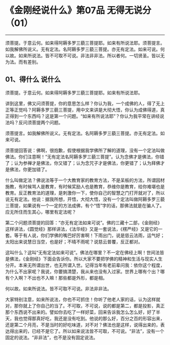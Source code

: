 # 《金刚经说什么》第07品 无得无说分（01）

------

须菩提。于意云何。如来得阿耨多罗三藐三菩提耶。如来有所说法耶。须菩提言。如我解佛所说义。无有定法。名阿耨多罗三藐三菩提。亦无有定法。如来可说。何以故。如来所说法。皆不可取不可说。非法非非法。所以者何。一切贤圣。皆以无为法。而有差别。

## 01、得什么 说什么

须菩提。于意云何。如来得阿耨多罗三藐三菩提耶。如来有所说法耶。

讲到这里，佛又问须菩提，你的意思怎么样？你认为我，一个成佛的人，得了无上正等正觉吗？阿耨多罗三藐三菩提，用中文来讲是大彻大悟，你认为成佛得道，真正得到一个东西吗？这是第一个问题。“如来有所说法耶”？你认为我平常在讲经说法吗？反问须菩提两个问题。

须菩提言。如我解佛所说义。无有定法。名阿耨多罗三藐三菩提。亦无有定法。如来可说。

须菩提回答说：佛啊，很抱歉，假使根据我学佛所了解的道理，没有一个定法叫做佛法。你们注意啊！“无有定法名阿耨多罗三藐三菩提”。认为念佛才是佛法，你错了；认为参禅才是佛法，你又错了；认为念咒子才是佛法，你更错了；认为拜佛才是佛法，你更加错了。

什么叫做定法？佛说法等于一个大教育家的教育方法，不是呆板的方法，所谓因材施教，有时候骂人是教育，有时候奖励人也是教育，恭维你是教育，给你难堪也是教育。反正教育法的道理，是刺激你一下，使你自己的智慧之门打开就对了，所以说无有定法。他说：据我所想，开悟，大彻大悟，没有一个定法叫做阿耨多罗三藐三菩提，如果说有一个一定的方法成佛，有个“悟”字的话，那佛法就是在骗人了。应无所住而生其心，哪里有定法呢？

第二个问题须菩提的回答：“亦无有定法如来可说”。佛的三藏十二部，《金刚经》这样讲法，《圆觉经》那样讲法，《法华经》又是一套说法，《楞严经》又是它的一套。等于有人说，你们学佛的嘴巴好厉害啊！下雨出门，说是慈云法雨，运气好；太阳出来说慧日当空，也是好；不晴不雨呢？说慈云普覆，反正都对。

这叫什么？这叫“无有定法如来可说”。佛法在哪里？不一定在佛经上啊！世间法皆是佛法，《金刚经》下面会告诉你。所以大家不要把学佛的精神和生活与现实人生分开。本来无所谓出世，也无所谓入世。记得当年有老前辈问我：依你这个程度，为什么不出家呢？我说，你要搞清楚，我从来也没有入过家。世界上哪有个出？哪有个入啊？不出也不入嘛！那些都是外形，都是相。

何以故。如来所说法。皆不可取不可说。非法非非法。

大家特别注意，如来所说法，你也不可抓住！你听了他老人家的话，认为这样就对，那你就上了你自己的当了。不可取，不可说，说的都是第二，都是投影，真正那个东西说不出来的。譬如你去吃了一样好菜，回来告诉我怎么怎么好，好了半天，我也觉得那真好吃，我还是没有吃到。他说的那么好，百分之百的形容出来，还是第二个月亮，不是当时的好吃味道，对不对？佛法也是这样，说得出来的，表达得出来的，已经不是它了。所以如来说法皆不可取，不可说。“非法”，没有一个固定的说法。“非非法”，也不是没有固定说法。

